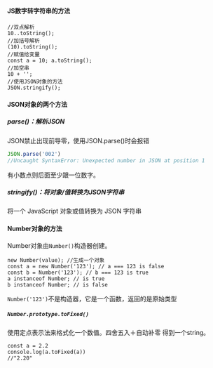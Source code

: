 #### JS数字转字符串的方法

```
//双点解析
10..toString();
//加括号解析
(10).toString();
//赋值给变量
const a = 10; a.toString();
//加空串
10 + '';
//使用JSON对象的方法
JSON.stringify();
```

#### JSON对象的两个方法

##### parse()：解析JSON

JSON禁止出现前导零，使用JSON.parse()时会报错

```js
JSON.parse('002')
//Uncaught SyntaxError: Unexpected number in JSON at position 1
```

有小数点则后面至少跟一位数字。

##### stringify()：将对象/值转换为JSON字符串

将一个 JavaScript 对象或值转换为 JSON 字符串

#### Number对象的方法

Number对象由`Number()`构造器创建。

```
new Number(value); //生成一个对象
const a = new Number('123'); // a === 123 is false
const b = Number('123'); // b === 123 is true
a instanceof Number; // is true
b instanceof Number; // is false
```

`Number('123')`不是构造器，它是一个函数，返回的是原始类型

##### `Number.prototype.toFixed()`

使用定点表示法来格式化一个数值。四舍五入＋自动补零 得到一个string。

```
const a = 2.2
console.log(a.toFixed(a))
//"2.20"
```


